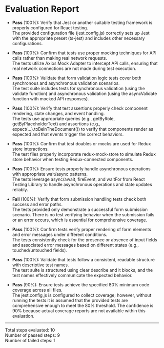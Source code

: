 # Evaluation Report

- **Pass** (100%): Verify that Jest or another suitable testing framework is properly configured for React testing.  
  The provided configuration file (jest.config.js) correctly sets up Jest with the appropriate preset (ts-jest) and includes other necessary configurations.

- **Pass** (100%): Confirm that tests use proper mocking techniques for API calls rather than making real network requests.  
  The tests utilize Axios Mock Adapter to intercept API calls, ensuring that real network connections are not made during test execution.

- **Pass** (100%): Validate that form validation logic tests cover both synchronous and asynchronous validation scenarios.  
  The test suite includes tests for synchronous validation (using the validate function) and asynchronous validation (using the asyncValidate function with mocked API responses).

- **Pass** (100%): Verify that test assertions properly check component rendering, state changes, and event handling.  
  The tests use appropriate queries (e.g., getByRole, getByPlaceholderText) and assertions (e.g., expect(...).toBeInTheDocument()) to verify that components render as expected and that events trigger the correct behaviors.

- **Pass** (100%): Confirm that test doubles or mocks are used for Redux store interactions.  
  The test files properly incorporate redux-mock-store to simulate Redux store behavior when testing Redux-connected components.

- **Pass** (100%): Ensure tests properly handle asynchronous operations with appropriate wait/async patterns.  
  The tests leverage async/await, fireEvent, and waitFor from React Testing Library to handle asynchronous operations and state updates reliably.

- **Fail** (100%): Verify that form submission handling tests check both success and error paths.  
  The tests provided only demonstrate a successful form submission scenario. There is no test verifying behavior when the submission fails or an error occurs, which is essential for comprehensive coverage.

- **Pass** (100%): Confirm tests verify proper rendering of form elements and error messages under different conditions.  
  The tests consistently check for the presence or absence of input fields and associated error messages based on different states (e.g., touched/untouched fields).

- **Pass** (100%): Validate that tests follow a consistent, readable structure with descriptive test names.  
  The test suite is structured using clear describe and it blocks, and the test names effectively communicate the expected behavior.

- **Pass** (90%): Ensure tests achieve the specified 80% minimum code coverage across all files.  
  The jest.config.js is configured to collect coverage; however, without running the tests it is assumed that the provided tests are comprehensive enough to meet the 80% threshold. The confidence is 90% because actual coverage reports are not available within this evaluation.

---

Total steps evaluated: 10  
Number of passed steps: 9  
Number of failed steps: 1